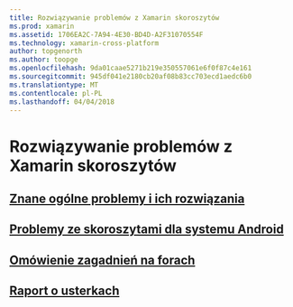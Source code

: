 ```yaml
---
title: Rozwiązywanie problemów z Xamarin skoroszytów
ms.prod: xamarin
ms.assetid: 1706EA2C-7A94-4E30-BD4D-A2F31070554F
ms.technology: xamarin-cross-platform
author: topgenorth
ms.author: toopge
ms.openlocfilehash: 9da01caae5271b219e350557061e6f0f87c4e161
ms.sourcegitcommit: 945df041e2180cb20af08b83cc703ecd1aedc6b0
ms.translationtype: MT
ms.contentlocale: pl-PL
ms.lasthandoff: 04/04/2018
---
```

# <a name="troubleshooting-xamarin-workbooks"></a>Rozwiązywanie problemów z Xamarin skoroszytów

## <a name="general-known-issues--workaroundsgeneralmd"></a>[Znane ogólne problemy i ich rozwiązania](general.md)

## <a name="issues-with-android-workbooksandroidmd"></a>[Problemy ze skoroszytami dla systemu Android](android.md)

## <a name="discuss-issues-on-the-forumsforums"></a>[Omówienie zagadnień na forach][forums]

## <a name="file-a-bug-reporttoolsworkbooksinstallmdreporting-bugs"></a>[Raport o usterkach](~/tools/workbooks/install.md#reporting-bugs)

[forums]: https://forums.xamarin.com/categories/inspector